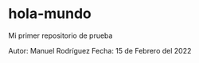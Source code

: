# hola-mundo
Mi primer repositorio de prueba

Autor: Manuel Rodríguez
Fecha: 15 de Febrero del 2022

